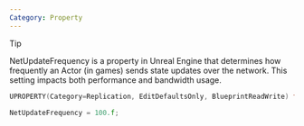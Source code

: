 ```yaml
---
Category: Property
---
```


> [!tip]
> NetUpdateFrequency is a property in Unreal Engine that determines how frequently an Actor (in games) sends state updates over the network. This setting impacts both performance and bandwidth usage.


```cpp title:header
UPROPERTY(Category=Replication, EditDefaultsOnly, BlueprintReadWrite) float NetUpdateFrequency;
```

```cpp title:cpp
NetUpdateFrequency = 100.f;
```

